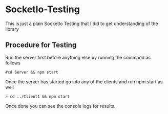 # SocketIo-Testing
This is just a plain SocketIo Testing that I did to get understanding of the library

## Procedure for Testing
Run the server first before anything else by running the command as follows

	#cd Server && npm start
	
Once the server has started go into any of the clients and run npm start as well

	> cd ../Client1 && npm start

Once done you can see the console logs for results.

